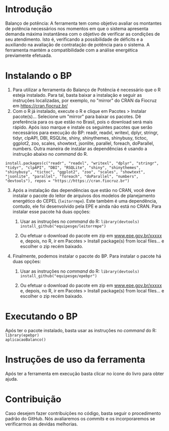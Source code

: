# Introdu&ccedil;&atilde;o
Balanço de potência: A ferramenta tem como objetivo avaliar os montantes de potência necessários nos momentos em que o sistema apresenta demanda máxima instantânea com o objetivo de verificar as condições de seu atendimento. Isto é, verificando a possibilidade de déficits e a auxiliando na avaliação de contratação de potência para o sistema. A ferramenta mantém a compatibilidade com a análise energética previamente efetuada.

# Instalando o BP
1.  Para utilizar a ferramenta do Balanço de Potência é necessário que o R esteja instalado. Para tal, basta baixar a instalação e seguir as instruções localizadas, por exemplo, no "mirror" do CRAN da Fiocruz em https://cran.fiocruz.br/
2.  Com o R já instalado, execute o R e clique em Pacotes > Instalar pacote(s)... Selecione um "mirror" para baixar os pacotes. Dê preferência para os que estão no Brasil, pois o download será mais rápido. Após isso marque e instale os seguintes pacotes que serão necessários para execução do BP: readr, readxl, writexl, dplyr, stringr, tidyr, clpAPI, DBI, RSQLite, shiny, shinythemes, shinybusy, tictoc, ggplot2, zoo, scales, showtext, jsonlite, parallel, foreach, doParallel, numbers. Outra maneira de instalar as dependências é usando a instrução abaixo no *command* do R.

`install.packages(c("readr", "readxl", "writexl", "dplyr", "stringr", "tidyr", "clpAPI", "DBI", "RSQLite", "shiny", "shinythemes", "shinybusy", "tictoc", "ggplot2", "zoo", "scales", "showtext", "jsonlite", "parallel", "foreach", "doParallel", "numbers", "devtools"), repos = "https://https://cran.fiocruz.br")` 

3. Após a instalação das dependências que estão no CRAN, você deve instalar o pacote do leitor de arquivos dos modelos de planejamento energético do CEPEL (`leitorrmpe`). Este também é uma dependência, contudo, ele foi desenvolvido pela EPE e ainda não está no CRAN. Para instalar esse pacote há duas opções:
   1. Usar as instruções no *command* do R: `library(devtools)`   
     `install_github("equipesge/leitorrmpe")`
     
   2. Ou efetuar o download do pacote em zip em www.epe.gov.br/xxxxx e, depois, no R, ir em Pacotes > Install package(s) from local files... e escolher o zip recém baixado.

4. Finalmente, podemos instalar o pacote do BP. Para instalar o pacote há duas opções:
   1. Usar as instruções no *command* do R: `library(devtools)`   
     `install_github("equipesge/epebpr")`
     
   2. Ou efetuar o download do pacote em zip em www.epe.gov.br/xxxxx e, depois, no R, ir em Pacotes > Install package(s) from local files... e escolher o zip recém baixado.

# Executando o BP
Após ter o pacote instalado, basta usar as instruções no *command* do R: `library(epebpr)`   
     `aplicacaoBalanco()`
 
# Instruções de uso da ferramenta
Após ter a ferramenta em execução basta clicar no ícone do livro para obter ajuda.

# Contribuição
Caso desejem fazer contribuições no código, basta seguir o procedimento padrão do GitHub. Nós avaliaremos os *commits* e os incorporaremos se verificarmos as devidas melhorias. 
